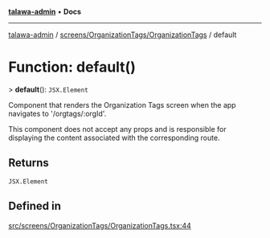 [**talawa-admin**](../../../../README.md) • **Docs**

***

[talawa-admin](../../../../modules.md) / [screens/OrganizationTags/OrganizationTags](../README.md) / default

# Function: default()

\> **default**(): `JSX.Element`

Component that renders the Organization Tags screen when the app navigates to '/orgtags/:orgId'.

This component does not accept any props and is responsible for displaying
the content associated with the corresponding route.

## Returns

`JSX.Element`

## Defined in

[src/screens/OrganizationTags/OrganizationTags.tsx:44](https://github.com/PalisadoesFoundation/talawa-admin/blob/c49a58cefb47697eb25ed53aa1ef6d685c772d3e/src/screens/OrganizationTags/OrganizationTags.tsx#L44)
